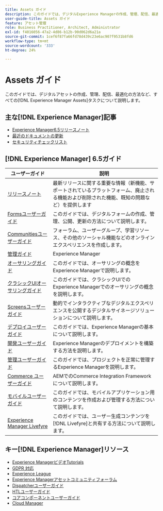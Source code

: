 ```yaml
---
title: Assets ガイド
description: このガイドでは、デジタルExperience Managerの作成、管理、配信、最適化の方法など、すべてのアセットアセットタスクについて説明します。
user-guide-title: Assets ガイド
feature: アセット管理
role: Business Practitioner, Architect, Administrator
exl-id: f4016056-47a2-4d86-b12b-90d062d6a21a
source-git-commit: 1cef6f87fa66fd78d439c23e6ac907f9531b8fd6
workflow-type: tm+mt
source-wordcount: '333'
ht-degree: 24%

---
```


# Assets ガイド

このガイドでは、デジタルアセットの作成、管理、配信、最適化の方法など、すべての[!DNL Experience Manager Assets]タスクについて説明します。

## 主な[!DNL Experience Manager]記事

<!-- TBD: Some of these links will soon be updated. Change these when new articles go live on docs.adobe.com.
-->

* [Experience Manager6.5リリースノート](/help/release-notes/home.md)
* [最近のドキュメントの更新](https://experienceleague.adobe.com/docs/experience-manager-release-information/aem-release-updates/doc-updates/documentation-updates.html?lang=ja)
* [セキュリティチェックリスト](/help/sites-administering/security-checklist.md)

## [!DNL Experience Manager] 6.5ガイド

| ユーザーガイド | 説明 |
|--- |---|
| [リリースノート](/help/release-notes/home.md) | 最新リリースに関する重要な情報（新機能、サポートされているプラットフォーム、廃止される機能および削除された機能、既知の問題など）を提供します |
| [Formsユーザーガイド](/help/forms/home.md) | このガイドでは、デジタルフォームの作成、管理、公開、更新の方法について説明します。 |
| [Communitiesユーザーガイド](/help/communities/home.md) | フォーラム、ユーザーグループ、学習リソース、その他のソーシャル機能などのオンラインエクスペリエンスを作成します。 |
| [管理ガイド](/help/sites-administering/home.md) | Experience Manager |
| [オーサリングガイド](/help/sites-authoring/home.md) | このガイドでは、オーサリングの概念をExperience Managerで説明します。 |
| [クラシックUIオーサリングガイド](/help/sites-classic-ui-authoring/home.md) | このガイドでは、クラシックUIでのExperience Managerでのオーサリングの概念を説明します。 |
| [Screensユーザーガイド](https://experienceleague.adobe.com/docs/experience-manager-screens/user-guide/aem-screens-introduction.html) | 動的でインタラクティブなデジタルエクスペリエンスを公開するデジタルサイネージソリューションについて説明します。 |
| [デプロイユーザーガイド](/help/sites-deploying/home.md) | このガイドでは、Experience Managerの基本について説明します。 |
| [開発ユーザーガイド](/help/sites-developing/home.md) | Experience Managerのデプロイメントを構築する方法を説明します。 |
| [管理ユーザーガイド](/help/managing/home.md) | このガイドでは、プロジェクトを正常に管理するExperience Managerを説明します。 |
| [Commerce ユーザーガイド](/help/commerce/home.md) | AEMでのCommerce Integration Frameworkについて説明します。 |
| [モバイルユーザーガイド](/help/mobile/home.md) | このガイドでは、モバイルアプリケーション用のコンテンツを作成および管理する方法について説明します。 |
| [Experience Manager Livefyre](https://experienceleague.adobe.com/docs/livefyre/using/home.html) | このガイドでは、ユーザー生成コンテンツを[!DNL Livefyre]と共有する方法について説明します。 |

## キー[!DNL Experience Manager]リソース

* [Experience ManagerビデオTutorials](https://experienceleague.adobe.com/docs/experience-manager-learn/assets/overview.html?lang=en)
* [GDPR 対応](/help/managing/data-protection-and-privacy.md)
* [Experience League](https://experienceleague.adobe.com/?mv=other#recommended/solutions/experience-manager)
* [Experience Managerアセットコミュニティフォーラム](https://experienceleaguecommunities.adobe.com/t5/Adobe-Experience-Manager-Assets/ct-p/experience-manager-assets-community)
* [Dispatcherユーザーガイド](https://experienceleague.adobe.com/docs/experience-manager-dispatcher/using/dispatcher.html?lang=ja)
* [HTLユーザーガイド](https://experienceleague.adobe.com/docs/experience-manager-htl/using/overview.html?lang=ja)
* [コアコンポーネントユーザーガイド](https://experienceleague.adobe.com/docs/experience-manager-core-components/using/introduction.html?lang=ja)
* [Cloud Manager](https://experienceleague.adobe.com/docs/experience-manager-cloud-manager/using/introduction-to-cloud-manager.html?lang=ja)

